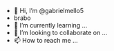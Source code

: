 - 👋 Hi, I’m @gabrielmello5
- brabo
- 🌱 I’m currently learning ...
- 💞️ I’m looking to collaborate on ...
- 📫 How to reach me ...

<!---
gabrielmello5/gabrielmello5 is a ✨ special ✨ repository because its `README.md` (this file) appears on your GitHub profile.
You can click the Preview link to take a look at your changes.
--->
